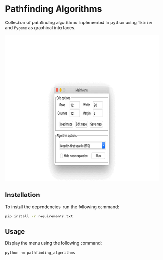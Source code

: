 # Pathfinding Algorithms
Collection of pathfinding algorithms implemented in python using `Tkinter` and `Pygame` as graphical interfaces.

<p align="center">
    <img width="820" height="480" src="images/search.gif">
</p>

## Installation

To install the dependencies, run the following command:

```bash
pip install -r requirements.txt
```

## Usage

Display the menu using the following command:

```python
python -m pathfinding_algorithms
```